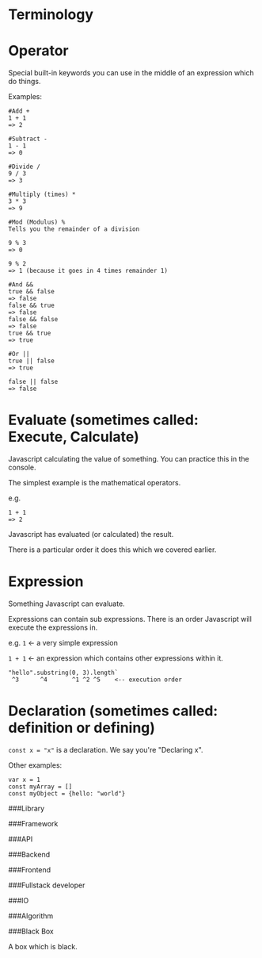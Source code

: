 # Terminology

# Operator

Special built-in keywords you can use in the middle of an expression which do things.

Examples:

```
#Add +
1 + 1
=> 2

#Subtract -
1 - 1
=> 0

#Divide /
9 / 3 
=> 3

#Multiply (times) *
3 * 3 
=> 9

#Mod (Modulus) %
Tells you the remainder of a division

9 % 3
=> 0

9 % 2
=> 1 (because it goes in 4 times remainder 1)

#And &&
true && false
=> false
false && true
=> false
false && false
=> false
true && true
=> true

#Or ||
true || false
=> true

false || false
=> false

```

# Evaluate (sometimes called: Execute, Calculate)

Javascript calculating the value of something. You can practice this in the console.

The simplest example is the mathematical operators.

e.g. 

```
1 + 1 
=> 2
```
Javascript has evaluated (or calculated) the result.

There is a particular order it does this which we covered earlier.

# Expression
Something Javascript can evaluate.

Expressions can contain sub expressions. There is an order Javascript will execute the expressions in.

e.g. 
`1` <- a very simple expression

`1 + 1` <- an expression which contains other expressions within it.

```
"hello".substring(0, 3).length`
 ^3      ^4       ^1 ^2 ^5    <-- execution order
```
# Declaration (sometimes called: definition or defining)

`const x = "x"` is a declaration. We say you're "Declaring x".

Other examples:

```
var x = 1
const myArray = []
const myObject = {hello: "world"}
```

###Library

###Framework

###API

###Backend

###Frontend

###Fullstack developer

###IO

###Algorithm

###Black Box

A box which is black.
